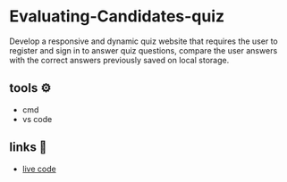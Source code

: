 # Evaluating-Candidates-quiz

Develop a responsive and dynamic quiz website that requires the user to register and sign in to answer quiz questions, compare the user answers with the correct answers previously saved on local storage.

## tools ⚙️
- cmd 
- vs code

## links  📎
- [live code ](https://majdishomali.github.io/Evaluating-Candidates-quiz/)
